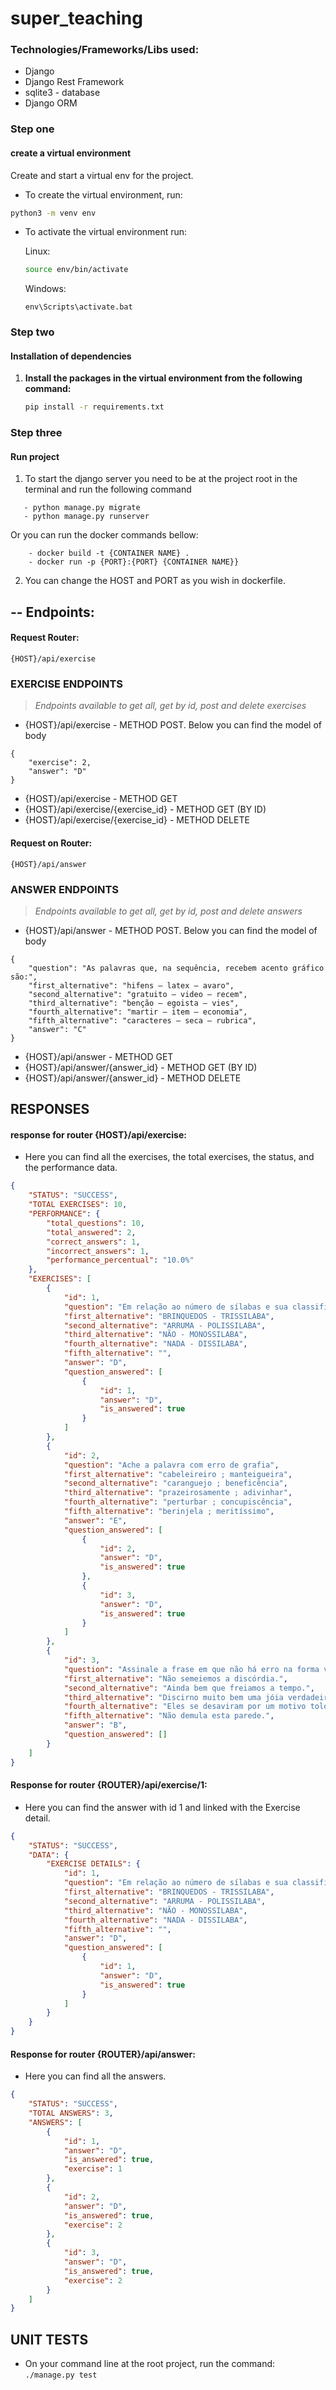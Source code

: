 # super_teaching

### **Technologies/Frameworks/Libs used:**

- Django
- Django Rest Framework
- sqlite3 - database
- Django ORM

### Step one
#### create a virtual environment
Create and start a virtual env for the project. 

- To create the virtual environment, run:
```bash
python3 -m venv env
```
- To activate the virtual environment run:

    Linux:
    ```bash
    source env/bin/activate
    ```
    Windows:
    ```shell
    env\Scripts\activate.bat
    ```

### Step two
#### Installation of dependencies
1. __Install the packages in the virtual environment from the following command:__
    
    ```bash
    pip install -r requirements.txt
    ```

### Step three
#### Run project

1. To start the django server you need to be at the project root in the terminal and run the following command
 ~~~
    - python manage.py migrate
    - python manage.py runserver
 ~~~

Or you can run the docker commands bellow:

~~~
    - docker build -t {CONTAINER NAME} .
    - docker run -p {PORT}:{PORT} {CONTAINER NAME}}
 ~~~

2. You can change the HOST and PORT as you wish in dockerfile.

## **-- Endpoints:**

#### **Request Router:**
~~~
{HOST}/api/exercise
~~~

### EXERCISE ENDPOINTS

> _Endpoints available to get all, get by id, post and delete exercises_

- {HOST}/api/exercise - METHOD POST. Below you can find the model of body

```
{
    "exercise": 2,
    "answer": "D"
}
```

- {HOST}/api/exercise - METHOD GET
- {HOST}/api/exercise/{exercise_id} - METHOD GET (BY ID)
- {HOST}/api/exercise/{exercise_id} - METHOD DELETE


#### **Request on Router:**
~~~
{HOST}/api/answer
~~~

### ANSWER ENDPOINTS

> _Endpoints available to get all, get by id, post and delete answers_

- {HOST}/api/answer - METHOD POST. Below you can find the model of body

```
{
    "question": "As palavras que, na sequência, recebem acento gráfico são:",
    "first_alternative": "hifens – latex – avaro",
    "second_alternative": "gratuito – video – recem",
    "third_alternative": "benção – egoista – vies",
    "fourth_alternative": "martir – item – economia",
    "fifth_alternative": "caracteres – seca – rubrica",
    "answer": "C"
}
```

- {HOST}/api/answer - METHOD GET
- {HOST}/api/answer/{answer_id} - METHOD GET (BY ID)
- {HOST}/api/answer/{answer_id} - METHOD DELETE

## RESPONSES

#### **response for router {HOST}/api/exercise:**

- Here you can find all the exercises, the total exercises, the status, and the performance data.

```json
{
    "STATUS": "SUCCESS",
    "TOTAL EXERCISES": 10,
    "PERFORMANCE": {
        "total_questions": 10,
        "total_answered": 2,
        "correct_answers": 1,
        "incorrect_answers": 1,
        "performance_percentual": "10.0%"
    },
    "EXERCISES": [
        {
            "id": 1,
            "question": "Em relação ao número de sílabas e sua classificação especificados entre parênteses, assinale a alternativa incorreta.",
            "first_alternative": "BRINQUEDOS - TRISSILABA",
            "second_alternative": "ARRUMA - POLISSILABA",
            "third_alternative": "NÃO - MONOSSILABA",
            "fourth_alternative": "NADA - DISSILABA",
            "fifth_alternative": "",
            "answer": "D",
            "question_answered": [
                {
                    "id": 1,
                    "answer": "D",
                    "is_answered": true
                }
            ]
        },
        {
            "id": 2,
            "question": "Ache a palavra com erro de grafia",
            "first_alternative": "cabeleireiro ; manteigueira",
            "second_alternative": "caranguejo ; beneficência",
            "third_alternative": "prazeirosamente ; adivinhar",
            "fourth_alternative": "perturbar ; concupiscência",
            "fifth_alternative": "berinjela ; meritíssimo",
            "answer": "E",
            "question_answered": [
                {
                    "id": 2,
                    "answer": "D",
                    "is_answered": true
                },
                {
                    "id": 3,
                    "answer": "D",
                    "is_answered": true
                }
            ]
        },
        {
            "id": 3,
            "question": "Assinale a frase em que não há erro na forma verbal:",
            "first_alternative": "Não semeiemos a discórdia.",
            "second_alternative": "Ainda bem que freiamos a tempo.",
            "third_alternative": "Discirno muito bem uma jóia verdadeira.",
            "fourth_alternative": "Eles se desaviram por um motivo tolo",
            "fifth_alternative": "Não demula esta parede.",
            "answer": "B",
            "question_answered": []
        }
    ]
}
```

#### Response for router {ROUTER}/api/exercise/1:

- Here you can find the answer with id 1 and linked with the Exercise detail.

```json
{
    "STATUS": "SUCCESS",
    "DATA": {
        "EXERCISE DETAILS": {
            "id": 1,
            "question": "Em relação ao número de sílabas e sua classificação especificados entre parênteses, assinale a alternativa incorreta.",
            "first_alternative": "BRINQUEDOS - TRISSILABA",
            "second_alternative": "ARRUMA - POLISSILABA",
            "third_alternative": "NÃO - MONOSSILABA",
            "fourth_alternative": "NADA - DISSILABA",
            "fifth_alternative": "",
            "answer": "D",
            "question_answered": [
                {
                    "id": 1,
                    "answer": "D",
                    "is_answered": true
                }
            ]
        }
    }
}
```

#### Response for router {ROUTER}/api/answer:

- Here you can find all the answers.

```json
{
    "STATUS": "SUCCESS",
    "TOTAL ANSWERS": 3,
    "ANSWERS": [
        {
            "id": 1,
            "answer": "D",
            "is_answered": true,
            "exercise": 1
        },
        {
            "id": 2,
            "answer": "D",
            "is_answered": true,
            "exercise": 2
        },
        {
            "id": 3,
            "answer": "D",
            "is_answered": true,
            "exercise": 2
        }
    ]
}
```

## UNIT TESTS

- On your command line at the root project, run the command: `./manage.py test`

